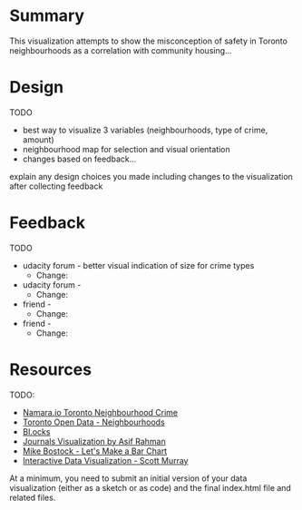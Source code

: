 # Summary
This visualization attempts to show the misconception of safety in Toronto neighbourhoods as a correlation with community housing...


# Design
TODO

* best way to visualize 3 variables (neighbourhoods, type of crime, amount)
* neighbourhood map for selection and visual orientation
* changes based on feedback...

explain any design choices you made including changes to the visualization after collecting feedback

# Feedback
TODO

* udacity forum - better visual indication of size for crime types
  * Change: 
* udacity forum - 
  * Change: 
* friend - 
  * Change:
* friend -
  * Change:

# Resources
TODO:

* [Namara.io Toronto Neighbourhood Crime](https://namara.io/#/data_sets/b668078d-7fb2-4ab0-9c7b-7c39f744b63c)
* [Toronto Open Data - Neighbourhoods](http://www1.toronto.ca/wps/portal/contentonly?vgnextoid=04b489fe9c18b210VgnVCM1000003dd60f89RCRD&vgnextchannel=75d6e03bb8d1e310VgnVCM10000071d60f89RCRD)
* [Bl.ocks](http://bl.ocks.org/)
* [Journals Visualization by Asif Rahman](http://neuralengr.com/asifr/journals/)
* [Mike Bostock - Let's Make a Bar Chart](https://bost.ocks.org/mike/bar/)
* [Interactive Data Visualization - Scott Murray](http://alignedleft.com/tutorials/d3)


At a minimum, you need to submit an initial version of your data visualization (either as a sketch or as code) and the final index.html file and related files.
